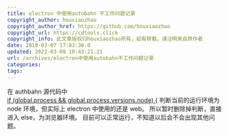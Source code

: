 ```yaml
---
title: electron 中使用autobahn 不工作问题记录
copyright_author: houxiaozhao
copyright_author_href: https://github.com/houxiaozhao
copyright_url: https://cdtools.click
copyright_info: 此文章版权归houxiaozhao所有，如有转载，请注明来自原作者
date: 2018-03-07 17:03:36.0
updated: 2022-03-08 10:43:21.21
url: /archives/electron中使用autobahn不工作问题记录
categories:
tags:
---
```


在 authbahn 源代码中  
[if (global.process && global.process.versions.node) {](https://github.com/crossbario/autobahn-js/blob/79b093bf47f6ff3e2fd50f42fce20578150baaf9/lib/transport/websocket.js#L81)
判断当前的运行环境为 node 环境，但实际上 electron 中使用的还是 web。
所以暂时删除掉判断，直接进入 else，为浏览器环境。
目前可以正常运行，不知道以后会不会出现其他问题。
